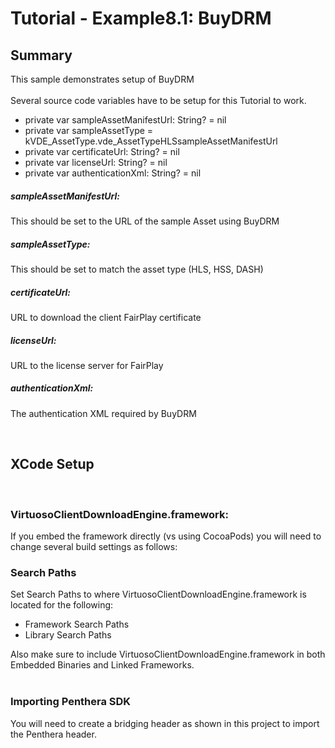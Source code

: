Tutorial - Example8.1: BuyDRM
=======================================
## Summary
This sample demonstrates setup of BuyDRM
</br>
</br>
Several source code variables have to be setup for this Tutorial to work.

* private var sampleAssetManifestUrl: String? = nil
* private var sampleAssetType = kVDE_AssetType.vde_AssetTypeHLSsampleAssetManifestUrl
* private var certificateUrl: String? = nil
* private var licenseUrl: String? = nil
* private var authenticationXml: String? = nil

##### sampleAssetManifestUrl:
This should be set to the URL of the sample Asset using BuyDRM

##### sampleAssetType:
This should be set to match the asset type (HLS, HSS, DASH)

##### certificateUrl:
URL to download the client FairPlay certificate

##### licenseUrl:
URL to the license server for FairPlay

##### authenticationXml:
The authentication XML required by BuyDRM


</br>

## XCode Setup
</br>

### VirtuosoClientDownloadEngine.framework:
If you embed the framework directly (vs using CocoaPods) you will need to change several build settings as follows:

### Search Paths
Set Search Paths to where VirtuosoClientDownloadEngine.framework is located for the following:</br>

* Framework Search Paths
* Library Search Paths

Also make sure to include VirtuosoClientDownloadEngine.framework in both Embedded Binaries and Linked Frameworks.
</br>
</br>
### Importing Penthera SDK
You will need to create a bridging header as shown in this project to import the Penthera header. 
